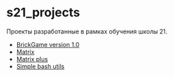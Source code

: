 # s21_projects
Проекты разработанные в рамках обучения школы 21.
+ [BrickGame version 1.0](https://github.com/funch0za/s21_projects/tree/main/brick_game_v1)
+ [Matrix](https://github.com/funch0za/s21_projects/tree/main/matrix)
+ [Matrix plus](https://github.com/funch0za/s21_projects/tree/main/matrixplus)
+ [Simple bash utils](https://github.com/funch0za/s21_projects/tree/main/simple_bash_utils)
